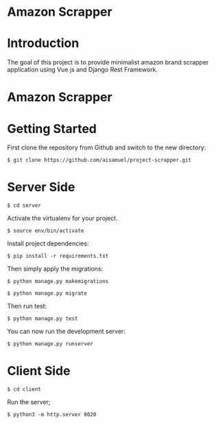 # Amazon Scrapper

# Introduction

The goal of this project is to provide minimalist amazon brand scrapper application using Vue js and Django Rest Framework.

# Amazon Scrapper

# Getting Started

First clone the repository from Github and switch to the new directory:

    $ git clone https://github.com/aisamuel/project-scrapper.git



# Server Side
    $ cd server
    
Activate the virtualenv for your project.

    $ source env/bin/activate  
    
Install project dependencies:

    $ pip install -r requirements.txt   
    
Then simply apply the migrations:

    $ python manage.py makemigrations  

    $ python manage.py migrate

Then run test:

    $ python manage.py test
    

You can now run the development server:

    $ python manage.py runserver



# Client Side
    $ cd client
    
Run the server;

    $ python3 -m http.server 8020